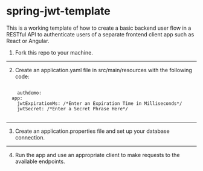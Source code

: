 # spring-jwt-template

This is a working template of how to create a basic backend user flow in a RESTful API to authenticate users of a separate frontend client app such as React or Angular.

1. Fork this repo to your machine.
  <hr/>

2. Create an application.yaml file in src/main/resources with the following code:
  <code>
    authdemo:
  app:
    jwtExpirationMs: /*Enter an Expiration Time in Milliseconds*/
    jwtSecret: /*Enter a Secret Phrase Here*/
  </code>
  <hr/>
          
3. Create an application.properties file and set up your database connection.
  <hr/>
  
4. Run the app and use an appropriate client to make requests to the available endpoints.
